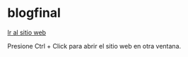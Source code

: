 # blogfinal

<a href="https://richardson-05.github.io/blogfinal/" target="_blank">Ir al sitio web</a>

<p>Presione Ctrl + Click para abrir el sitio web en otra ventana.</p>
